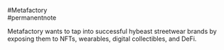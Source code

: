 #Metafactory  
#permanentnote 

Metafactory wants to tap into successful hybeast streetwear brands by exposing them to NFTs, wearables, digital collectibles, and DeFi.  


